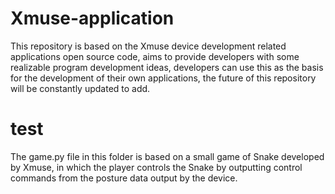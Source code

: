 # Xmuse-application
This repository is based on the Xmuse device development related applications open source code, aims to provide developers with some realizable program development ideas, developers can use this as the basis for the development of their own applications, the future of this repository will be constantly updated to add.

# test 
The game.py file in this folder is based on a small game of Snake developed by Xmuse, in which the player controls the Snake by outputting control commands from the posture data output by the device.
